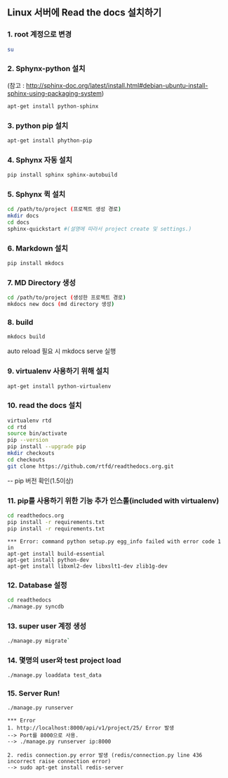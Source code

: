 ## Linux 서버에 Read the docs 설치하기

### 1. root 계정으로 변경
```bash
su 
```
### 2. Sphynx-python 설치 

(참고 : http://sphinx-doc.org/latest/install.html#debian-ubuntu-install-sphinx-using-packaging-system)
```bash
apt-get install python-sphinx
```
### 3. python pip 설치
```bash
apt-get install phython-pip
```
### 4. Sphynx 자동 설치 
```bash
pip install sphinx sphinx-autobuild
```
### 5. Sphynx 퀵 설치
```bash
cd /path/to/project (프로젝트 생성 경로)
mkdir docs
cd docs
sphinx-quickstart #(설명에 따라서 project create 및 settings.)
```

### 6. Markdown 설치

```bash
pip install mkdocs
```

### 7. MD Directory 생성
```bash
cd /path/to/project (생성한 프로젝트 경로)
mkdocs new docs (md directory 생성)
```
### 8. build
```bash
mkdocs build
```
auto reload 필요 시 mkdocs serve 실행

### 9. virtualenv 사용하기 위해 설치
```bash
apt-get install python-virtualenv
```
### 10. read the docs 설치
```bash
virtualenv rtd
cd rtd
source bin/activate
pip --version
pip install --upgrade pip
mkdir checkouts
cd checkouts
git clone https://github.com/rtfd/readthedocs.org.git
```
-- pip 버전 확인(1.5이상)
### 11. pip를 사용하기 위한 기능 추가 인스톨(included with virtualenv)
```bash
cd readthedocs.org 
pip install -r requirements.txt
pip install -r requirements.txt 
```


	*** Error: command python setup.py egg_info failed with error code 1 in
	apt-get install build-essential
	apt-get install python-dev
	apt-get install libxml2-dev libxslt1-dev zlib1g-dev

### 12. Database 설정
```bash
cd readthedocs 
./manage.py syncdb
```

### 13. super user 계정 생성

```bash
./manage.py migrate`
```
### 14. 몇명의 user와 test project load

```bash
./manage.py loaddata test_data
```
### 15. Server Run!

```bash
./manage.py runserver
```



	*** Error
	1. http://localhost:8000/api/v1/project/25/ Error 발생
	--> Port를 8000으로 사용.
	--> ./manage.py runserver ip:8000 

	2. redis connection.py error 발생 (redis/connection.py line 436 incorrect raise connection error)
	--> sudo apt-get install redis-server 






